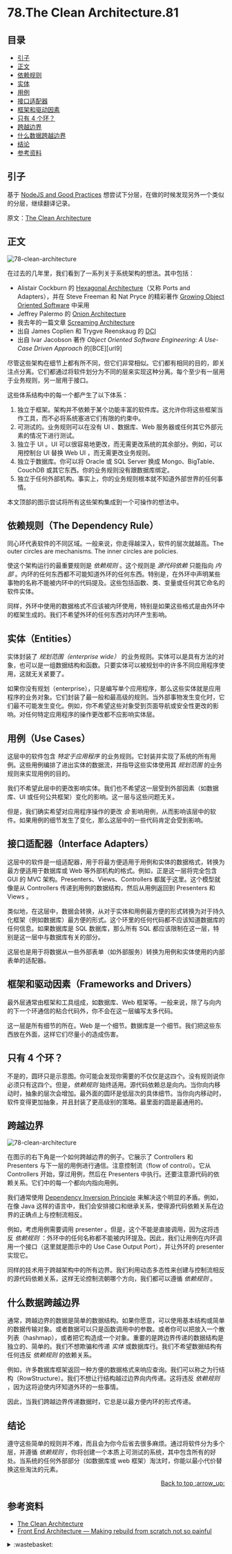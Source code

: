 # 78.The Clean Architecture.81
## <a name="index"></a> 目录
- [引子](#start)
- [正文](#main)
- [依赖规则](#dependency)
- [实体](#entities)
- [用例](#use-cases)
- [接口适配器](#interface-adapters)
- [框架和驱动因素](#frameworks)
- [只有 4 个环？](#only)
- [跨越边界](#cross)
- [什么数据跨越边界](#what-cross)
- [结论](#conclusion)
- [参考资料](#reference)


## <a name="start"></a> 引子
基于 [NodeJS and Good Practices][url-3] 想尝试下分层，在做的时候发现另外一个类似的分层，继续翻译记录。

原文：[The Clean Architecture][url-1]

## <a name="main"></a> 正文
![78-clean-architecture][url-local-1]

在过去的几年里，我们看到了一系列关于系统架构的想法。其中包括：
- Alistair Cockburn 的 [Hexagonal Architecture][url-4]（又称 Ports and Adapters），并在 Steve Freeman 和 Nat Pryce 的精彩著作  [Growing Object Oriented Software][url-5] 中采用
- Jeffrey Palermo 的 [Onion Architecture][url-6]
- 我去年的一篇文章 [Screaming Architecture][url-7]
- 出自 James Coplien 和 Trygve Reenskaug 的 [DCI][url-8]
- 出自 Ivar Jacobson 著作 *Object Oriented Software Engineering: A Use-Case Driven Approach* 的[BCE][url9]

尽管这些架构在细节上都有所不同，但它们非常相似。它们都有相同的目的，即关注点分离。它们都通过将软件划分为不同的层来实现这种分离。每个至少有一层用于业务规则，另一层用于接口。

这些体系结构中的每一个都产生了以下体系：
1. 独立于框架。架构并不依赖于某个功能丰富的软件库。这允许你将这些框架当作工具，而不必将系统塞进它们有限的约束中。
2. 可测试的。业务规则可以在没有 UI 、数据库、Web 服务器或任何其它外部元素的情况下进行测试。
3. 独立于 UI 。UI 可以很容易地更改，而无需更改系统的其余部分。例如，可以用控制台 UI 替换 Web UI ，而无需更改业务规则。
4. 独立于数据库。你可以将 Oracle 或 SQL Server 换成 Mongo、BigTable、CouchDB 或其它东西。你的业务规则没有跟数据库绑定。
5. 独立于任何外部机构。事实上，你的业务规则根本就不知道外部世界的任何事情。

本文顶部的图示尝试将所有这些架构集成到一个可操作的想法中。

## <a name="dependency"></a> 依赖规则（The Dependency Rule）
同心环代表软件的不同区域。一般来说，你走得越深入，软件的层次就越高。The outer circles are mechanisms. The inner circles are policies.

使这个架构运行的最重要规则是 *依赖规则* 。这个规则是 *源代码依赖* 只能指向 *内部* 。内环的任何东西都不可能知道外环的任何东西。特别是，在外环中声明某些事物的名称不能被内环中的代码提及。这些包括函数、类、变量或任何其它命名的软件实体。

同样，外环中使用的数据格式不应该被内环使用，特别是如果这些格式是由外环中的框架生成的。我们不希望外环的任何东西对内环产生影响。

## <a name="entities"></a> 实体（Entities）
实体封装了 *规划范围（enterprise wide）* 的业务规则。实体可以是具有方法的对象，也可以是一组数据结构和函数。只要实体可以被规划中的许多不同应用程序使用，这就无关紧要了。

如果你没有规划（enterprise），只是编写单个应用程序，那么这些实体就是应用程序的业务对象。它们封装了最一般和最高级的规则。当外部事物发生变化时，它们最不可能发生变化。例如，你不希望这些对象受到页面导航或安全性更改的影响。对任何特定应用程序的操作更改都不应影响实体层。


## <a name="use-cases"></a> 用例（Use Cases）
这层中的软件包含 *特定于应用程序* 的业务规则。它封装并实现了系统的所有用例。这些用例编排了进出实体的数据流，并指导这些实体使用其 *规划范围* 的业务规则来实现用例的目的。

我们不希望此层中的更改影响实体。我们也不希望这一层受到外部因素（如数据库、UI 或任何公共框架）变化的影响。这一层与这些问题无关。

但是，我们确实希望对应用程序操作的更改 *会* 影响用例，从而影响该层中的软件。如果用例的细节发生了变化，那么这层中的一些代码肯定会受到影响。

## <a name="interface-adapters"></a> 接口适配器（Interface Adapters）
这层中的软件是一组适配器，用于将最方便适用于用例和实体的数据格式，转换为最方便适用于数据库或 Web 等外部机构的格式。例如，正是这一层将完全包含 GUI 的 MVC 架构。Presenters、Views、Controllers 都属于这里。这个模型就像是从 Controllers 传递到用例的数据结构，然后从用例返回到 Presenters 和 Views 。

类似地，在这层中，数据会转换，从对于实体和用例最方便的形式转换为对于持久化框架（例如数据库）最方便的形式。这个环里的任何代码都不应该知道数据库的任何信息。如果数据库是 SQL 数据库，那么所有 SQL 都应该限制在这一层，特别是这一层中与数据库有关的部分。

这层也是用于将数据从一些外部表单（如外部服务）转换为用例和实体使用的内部表单的适配器。

## <a name="frameworks"></a> 框架和驱动因素（Frameworks and Drivers）
最外层通常由框架和工具组成，如数据库、Web 框架等。一般来说，除了与向内的下一个环通信的粘合代码外，你不会在这一层编写太多代码。

这一层是所有细节的所在。Web 是一个细节。数据库是一个细节。我们把这些东西放在外面，这样它们尽量小的造成伤害。

## <a name="only"></a> 只有 4 个环？
不是的，圆环只是示意图。你可能会发现你需要的不仅仅是这四个。没有规则说你必须只有这四个。但是，*依赖规则* 始终适用。源代码依赖总是向内。当你向内移动时，抽象的层次会增加。最外面的圆环是低层次的具体细节。当你向内移动时，软件变得更加抽象，并且封装了更高级别的策略。最里面的圆是最通用的。

## <a name="cross"></a> 跨越边界
![78-clean-architecture][url-local-1]

在图示的右下角是一个如何跨越边界的例子。它展示了 Controllers 和 Presenters 与下一层的用例进行通信。注意控制流（flow of control）。它从 Controllers 开始，穿过用例，然后在 Presenters 中执行。还要注意源代码的依赖关系。它们中的每一个都向内指向用例。

我们通常使用 [Dependency Inversion Principle][url-10] 来解决这个明显的矛盾。例如，在像 Java 这样的语言中，我们会安排接口和继承关系，使得源代码依赖关系在边界的正确点上与控制流相反。

例如，考虑用例需要调用 presenter 。但是，这个不能是直接调用，因为这将违反 *依赖规则* ：外环中的任何名称都不能被内环提及。因此，我们让用例在内环调用一个接口（这里就是图示中的 Use Case Output Port），并让外环的 presenter 实现它。

同样的技术用于跨越架构中的所有边界。我们利用动态多态性来创建与控制流相反的源代码依赖关系，这样无论控制流朝哪个方向，我们都可以遵循 *依赖规则* 。


## <a name="what-cross"></a> 什么数据跨越边界
通常，跨越边界的数据是简单的数据结构。如果你愿意，可以使用基本结构或简单的数据传输对象。或者数据可以只是函数调用中的参数。或者你可以把放入一个散列表（hashmap），或者把它构造成一个对象。重要的是跨边界传递的数据结构是独立的、简单的。我们不想欺骗和传递 *实体* 或数据库行。我们不希望数据结构有任何违反 *依赖规则* 的依赖关系。

例如，许多数据库框架返回一种方便的数据格式来响应查询。我们可以称之为行结构（RowStructure）。我们不想让行结构越过边界向内传递。这将违反 *依赖规则* ，因为这将迫使内环知道外环的一些事情。

因此，当我们跨越边界传递数据时，它总是以最方便内环的形式传递。

## <a name="conclusion"></a> 结论
遵守这些简单的规则并不难，而且会为你今后省去很多麻烦。通过将软件分为多个层，并遵循 *依赖规则* ，你将创建一个本质上可测试的系统，其中包含所有的好处。当系统的任何外部部分（如数据库或 web 框架）淘汰时，你能以最小代价替换这些淘汰的元素。


<div align="right"><a href="#index">Back to top :arrow_up:</a></div>

## <a name="reference"></a> 参考资料
- [The Clean Architecture][url-1]
- [Front End Architecture — Making rebuild from scratch not so painful][url-11]

[url-1]:https://blog.cleancoder.com/uncle-bob/2012/08/13/the-clean-architecture.html
[url-2]:https://medium.com/sharenowtech/front-end-architecture-making-rebuild-from-scratch-not-so-painful-7b2232dc1666
[url-3]:https://github.com/XXHolic/blog/issues/77
[url-4]:http://alistair.cockburn.us/Hexagonal+architecture
[url-5]:https://www.amazon.com/Growing-Object-Oriented-Software-Guided-Tests/dp/0321503627
[url-6]:http://jeffreypalermo.com/blog/the-onion-architecture-part-1/
[url-7]:https://cleancoders.com/blog/2011-09-30-Screaming-Architecture
[url-8]:https://www.amazon.com/Lean-Architecture-Agile-Software-Development/dp/0470684208/
[url-9]:http://www.amazon.com/Object-Oriented-Software-Engineering-Approach/dp/0201544350
[url-10]:https://en.wikipedia.org/wiki/Dependency_inversion_principle
[url-11]:https://medium.com/sharenowtech/front-end-architecture-making-rebuild-from-scratch-not-so-painful-7b2232dc1666


[url-local-1]:./images/78/CleanArchitecture.jpg

<details>
<summary>:wastebasket:</summary>

时隔多年，当我再次看《恶之华》的 tv 版本时，有了完全不一样的感受。

记得第一次看的时候，让我感觉到内心很压抑，现在看时，感觉好神奇，能这样直视讨论人内心不一样的一面。

明明只有 13 集，居然换了 4 首片头曲，还有片尾曲很有趣，每当片尾曲的节奏响起时，仿佛强调了主角内心的变化。

不知道什么原因，现在豆瓣直接把部 tv 作品屏蔽了，我第一次看的时候记得很清楚，豆瓣上是有的。

看完 tv 接着去看漫画，发现漫画里面有更多有趣的信息，因为作者也会在漫画结束页进行一些交流。

![78-poster][url-local-poster]

</details>

[url-local-poster]:./images/78/poster.jpg
